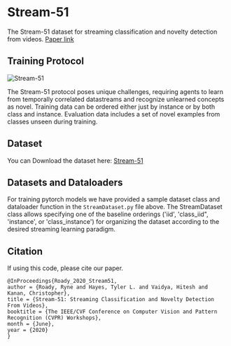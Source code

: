 # Stream-51
The Stream-51 dataset for streaming classification and novelty detection from videos. [Paper link](http://openaccess.thecvf.com/content_CVPRW_2020/papers/w15/Roady_Stream-51_Streaming_Classification_and_Novelty_Detection_From_Videos_CVPRW_2020_paper.pdf)

## Training Protocol
![Stream-51](./repo_images/Stream_protocol.png)

The Stream-51 protocol poses unique challenges, requiring agents to learn from temporally correlated datastreams and recognize unlearned concepts as novel. Training data can be ordered either just by instance or by both class and instance. Evaluation data includes a set of novel examples from classes unseen during training.

## Dataset
You can Download the dataset here: [Stream-51](https://drive.google.com/file/d/15huZ756N2cp1CCO4HxF-MVDsMx1LMoIn/view?usp=sharing)

## Datasets and Dataloaders
For training pytorch models we have provided a sample dataset class and dataloader function in the `StreamDataset.py` file above.  The StreamDataset class allows specifying one of the baseline orderings ('iid', 'class_iid", 'instance', or 'class_instance') for organizing the dataset according to the desired streaming learning paradigm.

## Citation
If using this code, please cite our paper.
```
@InProceedings{Roady_2020_Stream51,
author = {Roady, Ryne and Hayes, Tyler L. and Vaidya, Hitesh and Kanan, Christopher},
title = {Stream-51: Streaming Classification and Novelty Detection From Videos},
booktitle = {The IEEE/CVF Conference on Computer Vision and Pattern Recognition (CVPR) Workshops},
month = {June},
year = {2020}
}
